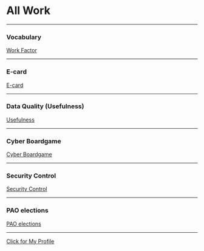 # All Work
---------------------------------------------------------------------------------------------------------------

### Vocabulary 
<a href= "https://wilaiphan.github.io/work-factor"> Work Factor </a>

---------------------------------------------------------------------------------------------------------------

### E-card
<a href= "https://wilaiphan.github.io/e-card"> E-card </a>

---------------------------------------------------------------------------------------------------------------

### Data Quality (Usefulness)
<a href= "https://wilaiphan.github.io/usefulness"> Usefulness </a>

---------------------------------------------------------------------------------------------------------------

### Cyber Boardgame
<a href= ""> Cyber Boardgame </a>

---------------------------------------------------------------------------------------------------------------

### Security Control
<a href= "https://wilaiphan.github.io/security-control"> Security Control </a>

---------------------------------------------------------------------------------------------------------------

### PAO elections
<a href= "https://wilaiphan.github.io/pao-elections"> PAO elections </a>

---------------------------------------------------------------------------------------------------------------

<a href= "https://wilaiphan.github.io/"> Click for My Profile </a>
